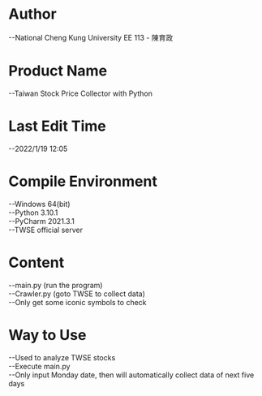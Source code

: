 # Author
--National Cheng Kung University EE 113 - 陳育政<br />

# Product Name
--Taiwan Stock Price Collector with Python<br />

# Last Edit Time
--2022/1/19 12:05<br />

# Compile Environment
--Windows 64(bit)<br />
--Python 3.10.1<br />
--PyCharm 2021.3.1<br />
--TWSE official server<br />

# Content
--main.py (run the program)<br />
--Crawler.py (goto TWSE to collect data)<br />
--Only get some iconic symbols to check<br />

# Way to Use
--Used to analyze TWSE stocks<br />
--Execute main.py<br /> 
--Only input Monday date, then will automatically collect data of next five days<br />